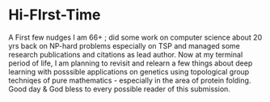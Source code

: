 # Hi-FIrst-Time
A First few nudges
I am 66+ ; did some work on computer science 
about 20 yrs back on NP-hard problems especially
on TSP and managed some research publications and
citations as lead author.
Now at my terminal period of life, I am planning to
revisit and relearn a few things about deep learning
with posssible applications on genetics using
topological group techniqes of pure mathematics - especially
in the area of protein folding.
Good day & God bless to every possible reader of this 
submission.
